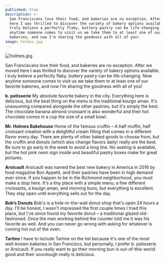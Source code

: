 ```yaml
---
published: true
description: >-
  San Franciscans love their food, and bakeries are no exception. After we moved
  here I was thrilled to discover the variety of bakery options available. I
  truly believe a perfectly flaky, buttery pastry can be life-changing. Now
  anytime someone comes to visit us we take them to at least one of our favorite
  bakeries, and now I'm sharing the goodness with all of you!
image: holmes.jpg
---
```

![holmes.jpg]({{site.baseurl}}/img/holmes.jpg)

San Franciscans love their food, and bakeries are no exception. After we moved here I was thrilled to discover the variety of bakery options available. I truly believe a perfectly flaky, buttery pastry can be life-changing. Now anytime someone comes to visit us we take them to at least one of our favorite bakeries, and now I'm sharing the goodness with all of you! 

**b. patisserie** 
My absolute favorite bakery in the city. Everything here is delicious, but the best thing on the menu is the traditional kouign aman. It's unassuming compared alongside the other pastries, but it's simply the best. The chocolate banana almond croissant is also wonderful and their hot chocolate comes in a cup the size of a small bowl.  

**Mr. Holmes Bakehouse**
Home of the famous cruffin – A half muffin, half croissant creation with a delightful cream filling that comes in a different flavor every day. There are plenty of other baked goods to choose from, but the cruffin and donuts (which also change flavors daily) really are the best. Be sure to go early in the week to avoid a long line. No seating is available, but the hot pink neon sign inside and beautiful pastry boxes make for great pictures. 

**Arsicault**
Arsicault was named the best new bakery in America in 2016 by food magazine Bon Appetit, and their pastries have been in high demand ever since. If you happen to be in the Richmond neighborhood, you must make a stop here. It's a tiny place with a simple menu; a few different croissants, a kouign aman, and morning buns, but everything is excellent. They stay open until everything sells out for the day. 

**Bob’s Donuts**
Bob's is a hole-in-the-wall donut shop that's open 24 hours a day. I'll be honest, I wasn't impressed the first couple times I tried this place, but I've since found my favorite donut – a traditional glazed old-fashioned. Once the man working behind the counter told me it was his favorite as well. And you can never go wrong with asking for whatever is coming hot out of the oven. 

**Tartine**
I have to include Tartine on the list because it's one of the most well-known bakeries in San Francisco, but personally, I prefer b. patisserie or Arsicault.  If you really want to go their morning bun is out-of-this-world good and their sourdough really is delicious.
